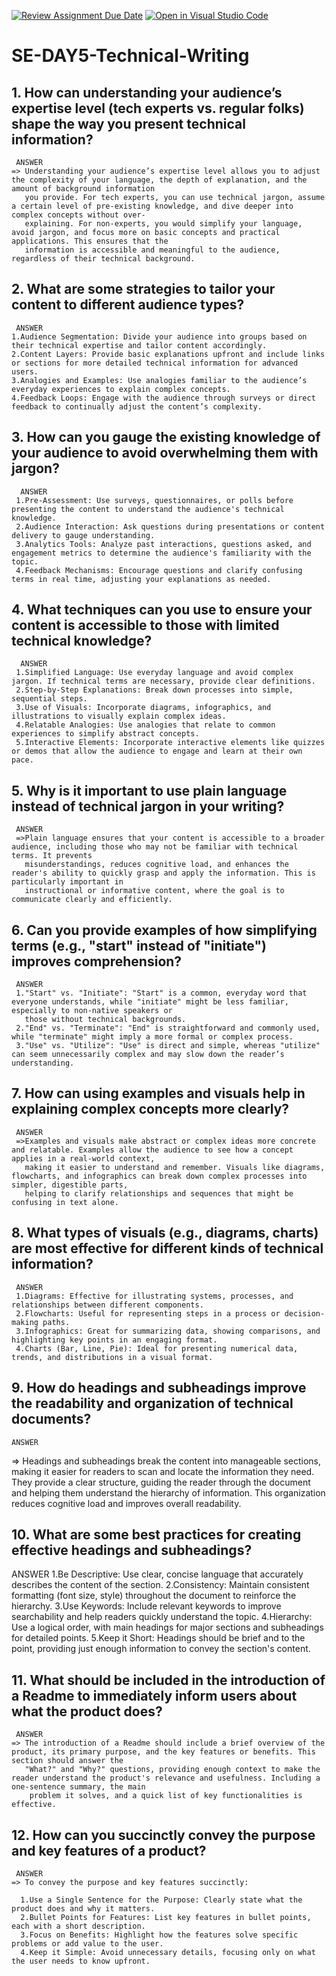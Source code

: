 [![Review Assignment Due Date](https://classroom.github.com/assets/deadline-readme-button-22041afd0340ce965d47ae6ef1cefeee28c7c493a6346c4f15d667ab976d596c.svg)](https://classroom.github.com/a/zsAR-pyY)
[![Open in Visual Studio Code](https://classroom.github.com/assets/open-in-vscode-2e0aaae1b6195c2367325f4f02e2d04e9abb55f0b24a779b69b11b9e10269abc.svg)](https://classroom.github.com/online_ide?assignment_repo_id=15657203&assignment_repo_type=AssignmentRepo)
# SE-DAY5-Technical-Writing
## 1. How can understanding your audience’s expertise level (tech experts vs. regular folks) shape the way you present technical information?
     ANSWER
    => Understanding your audience’s expertise level allows you to adjust the complexity of your language, the depth of explanation, and the amount of background information 
       you provide. For tech experts, you can use technical jargon, assume a certain level of pre-existing knowledge, and dive deeper into complex concepts without over- 
       explaining. For non-experts, you would simplify your language, avoid jargon, and focus more on basic concepts and practical applications. This ensures that the 
       information is accessible and meaningful to the audience, regardless of their technical background.
## 2. What are some strategies to tailor your content to different audience types?
     ANSWER
    1.Audience Segmentation: Divide your audience into groups based on their technical expertise and tailor content accordingly.
    2.Content Layers: Provide basic explanations upfront and include links or sections for more detailed technical information for advanced users.
    3.Analogies and Examples: Use analogies familiar to the audience’s everyday experiences to explain complex concepts.
    4.Feedback Loops: Engage with the audience through surveys or direct feedback to continually adjust the content’s complexity.
## 3. How can you gauge the existing knowledge of your audience to avoid overwhelming them with jargon?
      ANSWER
     1.Pre-Assessment: Use surveys, questionnaires, or polls before presenting the content to understand the audience's technical knowledge.
     2.Audience Interaction: Ask questions during presentations or content delivery to gauge understanding.
     3.Analytics Tools: Analyze past interactions, questions asked, and engagement metrics to determine the audience's familiarity with the topic.
     4.Feedback Mechanisms: Encourage questions and clarify confusing terms in real time, adjusting your explanations as needed.
## 4. What techniques can you use to ensure your content is accessible to those with limited technical knowledge?
      ANSWER
     1.Simplified Language: Use everyday language and avoid complex jargon. If technical terms are necessary, provide clear definitions.
     2.Step-by-Step Explanations: Break down processes into simple, sequential steps.
     3.Use of Visuals: Incorporate diagrams, infographics, and illustrations to visually explain complex ideas.
     4.Relatable Analogies: Use analogies that relate to common experiences to simplify abstract concepts.
     5.Interactive Elements: Incorporate interactive elements like quizzes or demos that allow the audience to engage and learn at their own pace.
## 5. Why is it important to use plain language instead of technical jargon in your writing?
     ANSWER
     =>Plain language ensures that your content is accessible to a broader audience, including those who may not be familiar with technical terms. It prevents 
       misunderstandings, reduces cognitive load, and enhances the reader's ability to quickly grasp and apply the information. This is particularly important in 
       instructional or informative content, where the goal is to communicate clearly and efficiently.
## 6. Can you provide examples of how simplifying terms (e.g., "start" instead of "initiate") improves comprehension?
     ANSWER
     1."Start" vs. "Initiate": "Start" is a common, everyday word that everyone understands, while "initiate" might be less familiar, especially to non-native speakers or 
       those without technical backgrounds.
     2."End" vs. "Terminate": "End" is straightforward and commonly used, while "terminate" might imply a more formal or complex process.
     3."Use" vs. "Utilize": "Use" is direct and simple, whereas "utilize" can seem unnecessarily complex and may slow down the reader’s understanding.
## 7. How can using examples and visuals help in explaining complex concepts more clearly?
     ANSWER
     =>Examples and visuals make abstract or complex ideas more concrete and relatable. Examples allow the audience to see how a concept applies in a real-world context, 
       making it easier to understand and remember. Visuals like diagrams, flowcharts, and infographics can break down complex processes into simpler, digestible parts, 
       helping to clarify relationships and sequences that might be confusing in text alone.
## 8. What types of visuals (e.g., diagrams, charts) are most effective for different kinds of technical information?
     ANSWER
     1.Diagrams: Effective for illustrating systems, processes, and relationships between different components.
     2.Flowcharts: Useful for representing steps in a process or decision-making paths.
     3.Infographics: Great for summarizing data, showing comparisons, and highlighting key points in an engaging format.
     4.Charts (Bar, Line, Pie): Ideal for presenting numerical data, trends, and distributions in a visual format.
## 9. How do headings and subheadings improve the readability and organization of technical documents?
    ANSWER
   => Headings and subheadings break the content into manageable sections, making it easier for readers to scan and locate the information they need. They provide a clear 
      structure, guiding the reader through the document and helping them understand the hierarchy of information. This organization reduces cognitive load and improves 
      overall readability.
## 10. What are some best practices for creating effective headings and subheadings?
   ANSWER
     1.Be Descriptive: Use clear, concise language that accurately describes the content of the section.
     2.Consistency: Maintain consistent formatting (font size, style) throughout the document to reinforce the hierarchy.
     3.Use Keywords: Include relevant keywords to improve searchability and help readers quickly understand the topic.
     4.Hierarchy: Use a logical order, with main headings for major sections and subheadings for detailed points.
     5.Keep it Short: Headings should be brief and to the point, providing just enough information to convey the section's content.
## 11. What should be included in the introduction of a Readme to immediately inform users about what the product does?
     ANSWER
    => The introduction of a Readme should include a brief overview of the product, its primary purpose, and the key features or benefits. This section should answer the 
       "What?" and "Why?" questions, providing enough context to make the reader understand the product's relevance and usefulness. Including a one-sentence summary, the main 
        problem it solves, and a quick list of key functionalities is effective.
## 12. How can you succinctly convey the purpose and key features of a product?
     ANSWER
    => To convey the purpose and key features succinctly:

      1.Use a Single Sentence for the Purpose: Clearly state what the product does and why it matters.
      2.Bullet Points for Features: List key features in bullet points, each with a short description.
      3.Focus on Benefits: Highlight how the features solve specific problems or add value to the user.
      4.Keep it Simple: Avoid unnecessary details, focusing only on what the user needs to know upfront.
